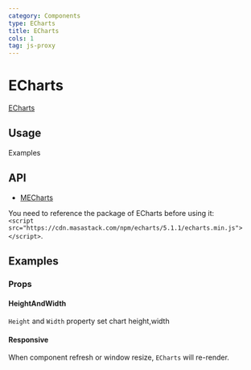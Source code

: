 ```yaml
---
category: Components
type: ECharts
title: ECharts
cols: 1
tag: js-proxy
---
```


# ECharts

[ECharts](https://echarts.apache.org/examples/en/index.html)

## Usage

Examples

<echarts-usage></echarts-usage>

## API

- [MECharts](/api/MECharts)

<!--alert:info-->
You need to reference the package of ECharts before using it:
<br />
`<script src="https://cdn.masastack.com/npm/echarts/5.1.1/echarts.min.js"></script>`.
<!--/alert:info-->

## Examples

### Props

#### HeightAndWidth

`Height` and `Width` property set chart height,width

<example file="" />

#### Responsive

When component refresh or window resize, `ECharts` will re-render.

<example file="" />


